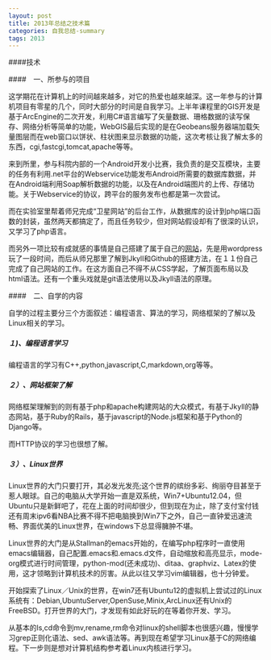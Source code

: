 ```yaml
---
layout: post
title: 2013年总结之技术篇
categories: 自我总结-summary
tags: 2013
---
```


####技术　　

####　一、所参与的项目　　

这学期花在计算机上的时间越來越多，对它的热爱也越來越深。这一年参与的计算机项目有零星的几个，同时大部分的时间是自我学习。上半年课程里的GIS开发是基于ArcEngine的二次开发，利用C#语言编写了矢量数据、珊格数据的读写保存、网络分析等简单的功能，WebGIS最后实现的是在Geobeans服务器端加载矢量图层而在web窗口以饼状、柱状图来显示数据的功能，这次考核让我了解太多的东西，cgi,fastcgi,tomcat,apache等等。　　

来到所里，参与科院内部的一个Android开发小比赛，我负责的是交互模块，主要的任务有利用.net平台的Webservice功能发布Android所需要的数据库数据，并在Android端利用Soap解析数据的功能，以及在Android端图片的上传、存储功能。关于Webservice的协议，跨平台的服务发布也都是第一次尝试。　　

而在实验室里帮着师兄完成“卫星网站”的后台工作，从数据库的设计到php端口函数的封装，虽然两天都搞定了，而且任务较少，但对网站假设却有了很深的认识，又学习了php语言。　　

而另外一项比较有成就感的事情是自己搭建了属于自己的[网站](alemontree.com)，先是用wordpress玩了一段时间，而后从师兄那里了解到Jkyll和Github的搭建方法，在１１份自己完成了自己网站的工作。在这方面自己不得不从CSS学起，了解页面布局以及html语法。还有一个重头戏就是git语法使用以及Jkyll语法的原理。　　

####　二、自学的内容　　

自学的过程主要分三个方面叙述：编程语言、算法的学习，网络框架的了解以及Linux相关的学习。　　

##### １)、编程语言学习　　

编程语言的学习有C++,python,javascript,C,markdown,org等等。　　

##### ２）、网站框架了解　　

网络框架理解到的则有基于php和apache构建网站的大众模式，有基于Jkyll的静态网站，基于Ruby的Rails，基于javascript的Node.js框架和基于Python的Django等。　　

而HTTP协议的学习也很想了解。　　

##### ３）、Linux世界

Linux世界的大门只要打开，其必发光发亮;这个世界的缤纷多彩、绚丽夺目甚至于惹人眼球。自己的电脑从大学开始一直是双系统，Win7+Ubuntu12.04，但Ubuntu只是新鲜吧了，花在上面的时间却很少，但到现在为止，除了支付宝付钱还有周末ipv6看NBA比赛不得不把电脑换到Win7下之外，自己一直钟爱迅速流畅、界面优美的Linux世界，在windows下总显得臃肿不堪。　　

Linux世界的大门是从Stallman的emacs开始的，在编写php程序时一直使用emacs编辑器，自己配置.emacs和.emacs.d文件，自动缩放和高亮显示，mode-org模式进行时间管理，python-mod(还未成功)、ditaa、graphviz、Latex的使用，这才领略到计算机技术的厉害。从此以往又学习vim编辑器，也十分钟爱。　　

开始探索了Linux／Unix的世界，在win7还有Ubuntu12的虚拟机上尝试过的Linux系统有：Debian,UbuntuServer,OpenSuse,Minix,ArcLinux还有Unix的FreeBSD。打开世界的大门，才发现有如此好玩的在等着你开发、学习。　　

从基本的ls,cd命令到mv,rename,rm命令对linux的shell脚本也很感兴趣，慢慢学习grep正则化语法、sed、awk语法等。再到现在希望学习Linux基于C的网络编程。下一步则是想对计算机结构参考着Linux内核进行学习。　　
